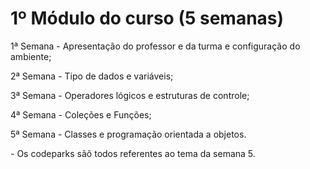 <h1>1º Módulo do curso (5 semanas)</h1>

<p>1ª Semana - Apresentação do professor e da turma e configuração do ambiente;</p>
<p>2ª Semana - Tipo de dados e variáveis;</p>
<p>3ª Semana - Operadores lógicos e estruturas de controle;</p>
<p>4ª Semana - Coleções e Funções;</p>
<p>5ª Semana - Classes e programação orientada a objetos.</p>
<p>- Os codeparks sãõ todos referentes ao tema da semana 5.</p>
